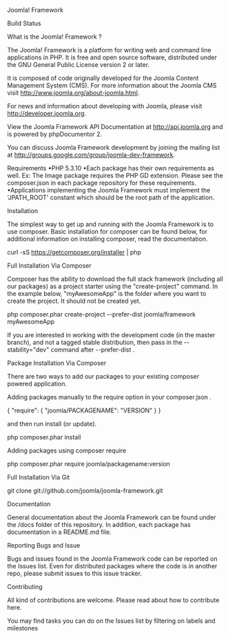 Joomla! Framework

Build Status

What is the Joomla! Framework ?

The  Joomla! Framework  is a platform for writing web and command line applications in PHP. It is free and open source software, distributed under the GNU General Public License version 2 or later.

It is composed of code originally developed for the Joomla Content Management System (CMS). For more information about the Joomla CMS visit http://www.joomla.org/about-joomla.html.

For news and information about developing with Joomla, please visit http://developer.joomla.org.

View the Joomla Framework API Documentation at http://api.joomla.org and is powered by phpDocumentor 2.

You can discuss Joomla Framework development by joining the mailing list at http://groups.google.com/group/joomla-dev-framework.

Requirements
•PHP 5.3.10
•Each package has their own requirements as well. Ex: The Image package requires the PHP GD extension. Please see the  composer.json  in each package repository for these requirements.
•Applications implementing the Joomla Framework must implement the 'JPATH_ROOT' constant which should be the root path of the application.

Installation

The simplest way to get up and running with the Joomla Framework is to use composer. Basic installation for composer can be found below, for additional information on installing composer, read the documentation.

curl -sS https://getcomposer.org/installer | php

Full Installation Via Composer

Composer has the ability to download the full stack framework (including all our packages) as a project starter using the "create-project" command. In the example below, "myAwesomeApp" is the folder where you want to create the project. It should not be created yet.

php composer.phar create-project --prefer-dist joomla/framework myAwesomeApp

If you are interested in working with the development code (in the master branch), and not a tagged stable distribution, then pass in the  --stability="dev"  command after  --prefer-dist .

Package Installation Via Composer

There are two ways to add our packages to your existing composer powered application.

Adding packages manually to the  require  option in your  composer.json .

{
    "require": {
        "joomla/PACKAGENAME": "VERSION"
    }
}

and then run install (or update).

php composer.phar install

Adding packages using  composer require 

php composer.phar require joomla/packagename:version

Full Installation Via Git

 git clone git://github.com/joomla/joomla-framework.git 

Documentation

General documentation about the Joomla Framework can be found under the /docs folder of this repository. In addition, each package has documentation in a  README.md  file.

Reporting Bugs and Issue

Bugs and issues found in the Joomla Framework code can be reported on the Issues list. Even for distributed packages where the code is in another repo, please submit issues to this issue tracker.

Contributing

All kind of contributions are welcome. Please read about how to contribute here.

You may find tasks you can do on the Issues list by filtering on labels and milestones

